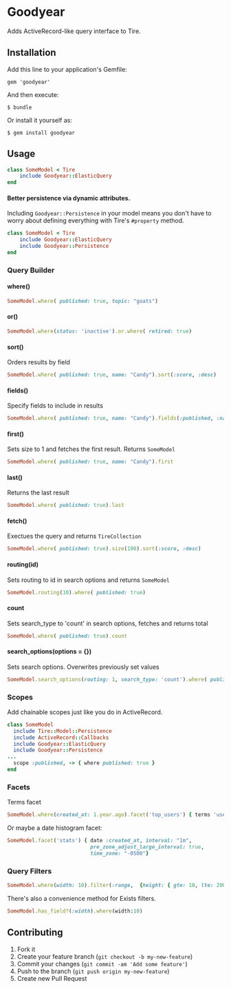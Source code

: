 # Goodyear

Adds ActiveRecord-like query interface to Tire.

## Installation

Add this line to your application's Gemfile:

    gem 'goodyear'

And then execute:

    $ bundle

Or install it yourself as:

    $ gem install goodyear

## Usage


```ruby
class SomeModel < Tire
    include Goodyear::ElasticQuery
end
```

#### Better persistence via dynamic attributes. 

Including `Goodyear::Persistence` in your model means you don't have to worry about defining everything with Tire's `#property` method. 

```ruby
class SomeModel < Tire
    include Goodyear::ElasticQuery
    include Goodyear::Persistence
end
```


### Query Builder

#### where()

```ruby
SomeModel.where( published: true, topic: "goats")
```

#### or()

```ruby
SomeModel.where(status: 'inactive').or.where( retired: true)
```

#### sort()

Orders results by field

```ruby
SomeModel.where( published: true, name: "Candy").sort(:score, :desc)
```

#### fields()

Specify fields to include in results

```ruby
SomeModel.where( published: true, name: "Candy").fields(:published, :name, :score)
```

#### first()

Sets size to 1 and fetches the first result. Returns `SomeModel`

```ruby
SomeModel.where( published: true, name: "Candy").first
```

#### last()

Returns the last result

```ruby
SomeModel.where( published: true).last
```


#### fetch()

Exectues the query and returns `TireCollection`

```ruby
SomeModel.where( published: true).size(100).sort(:score, :desc)
```


#### routing(id)

Sets routing to id in search options and returns `SomeModel`

```ruby
SomeModel.routing(10).where( published: true)
```

#### count

Sets search_type to 'count' in search options, fetches and returns total

```ruby
SomeModel.where( published: true).count
```

#### search_options(options = {})

Sets search options. Overwrites previously set values

```ruby
SomeModel.search_options(routing: 1, search_type: 'count').where( published: true).fetch
```


### Scopes

Add chainable scopes just like you do in ActiveRecord. 

```ruby
class SomeModel
  include Tire::Model::Persistence
  include ActiveRecord::Callbacks
  include Goodyear::ElasticQuery
  include Goodyear::Persistence
...
  scope :published, -> { where published: true }
end
```

### Facets

Terms facet
```ruby
SomeModel.where(created_at: 1.year.ago).facet('top_users') { terms 'users', size: 50 }
```

Or maybe a date histogram facet:
```ruby
SomeModel.facet('stats') { date :created_at, interval: "1m", 
                           pre_zone_adjust_large_interval: true, 
                           time_zone: "-0500"}
```



### Query Filters

```ruby
SomeModel.where(width: 10).filter(:range,  {height: { gte: 10, lte: 200} })
```

There's also a convenience method for Exists filters. 

```ruby
SomeModel.has_field?(:width).where(width:10)
```


## Contributing

1. Fork it
2. Create your feature branch (`git checkout -b my-new-feature`)
3. Commit your changes (`git commit -am 'Add some feature'`)
4. Push to the branch (`git push origin my-new-feature`)
5. Create new Pull Request
